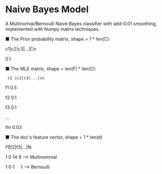 # Naive Bayes Model

A Multinomial/Bernoulli Naive Bayes classifier with add-0.01 smoothing, implemented with Numpy matrix techniques.

■ The Prior probability matrix, shape = 1 * len(C):

c1|c2|c3|...|Cn

0.1

■ The MLE matrix, shape = len(F) * len(C):

     c1 |c2|c3|...|cn
   
  f1 0.5
  
  f2 0.1
  
  f3 0.1
  
  ...
  
  fm 0.03
  

■ The doc's feature vector, shape = 1 * len(d)

f1|f2|f3|...|fk

1  0  14     9  --> Multinomnial

1  0  1      1  --> Bernoulli

